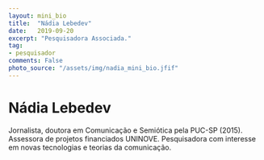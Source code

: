 ```yaml
---
layout: mini_bio
title:  "Nádia Lebedev"
date:   2019-09-20
excerpt: "Pesquisadora Associada."
tag:
- pesquisador
comments: False
photo_source: "/assets/img/nadia_mini_bio.jfif"
---
```

# Nádia Lebedev

 Jornalista, doutora em Comunicação e Semiótica pela PUC-SP (2015). Assessora de projetos financiados UNINOVE. Pesquisadora com interesse em novas tecnologias e teorias da comunicação.